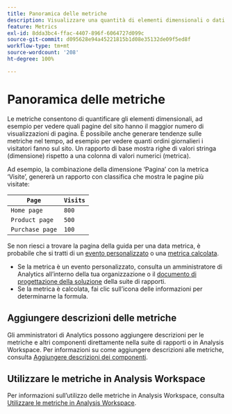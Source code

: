 ```yaml
---
title: Panoramica delle metriche
description: Visualizzare una quantità di elementi dimensionali o dati nel tempo.
feature: Metrics
exl-id: 8dda3bc4-ffac-4407-896f-6064727d099c
source-git-commit: d095628e94a45221815b1d08e35132de09f5ed8f
workflow-type: tm+mt
source-wordcount: '208'
ht-degree: 100%

---
```


# Panoramica delle metriche

Le metriche consentono di quantificare gli elementi dimensionali, ad esempio per vedere quali pagine del sito hanno il maggior numero di visualizzazioni di pagina. È possibile anche generare tendenze sulle metriche nel tempo, ad esempio per vedere quanti ordini giornalieri i visitatori fanno sul sito. Un rapporto di base mostra righe di valori stringa (dimensione) rispetto a una colonna di valori numerici (metrica).

Ad esempio, la combinazione della dimensione ‘Pagina’ con la metrica ‘Visite’, genererà un rapporto con classifica che mostra le pagine più visitate:

| `Page` | `Visits` |
| --- | --- |
| `Home page` | `800` |
| `Product page` | `500` |
| `Purchase page` | `100` |

Se non riesci a trovare la pagina della guida per una data metrica, è probabile che si tratti di un [evento personalizzato](custom-events.md) o una [metrica calcolata](../c-calcmetrics/cm-overview.md).

* Se la metrica è un evento personalizzato, consulta un amministratore di Analytics all’interno della tua organizzazione o il [documento di progettazione della soluzione](/help/implement/prepare/solution-design.md) della suite di rapporti.
* Se la metrica è calcolata, fai clic sull’icona delle informazioni per determinarne la formula.

## Aggiungere descrizioni delle metriche

Gli amministratori di Analytics possono aggiungere descrizioni per le metriche e altri componenti direttamente nella suite di rapporti o in Analysis Workspace. Per informazioni su come aggiungere descrizioni alle metriche, consulta [Aggiungere descrizioni dei componenti](/help/analyze/analysis-workspace/components/add-component-descriptions.md).

## Utilizzare le metriche in Analysis Workspace

Per informazioni sull’utilizzo delle metriche in Analysis Workspace, consulta [Utilizzare le metriche in Analysis Workspace](/help/analyze/analysis-workspace/components/apply-create-metrics.md).
